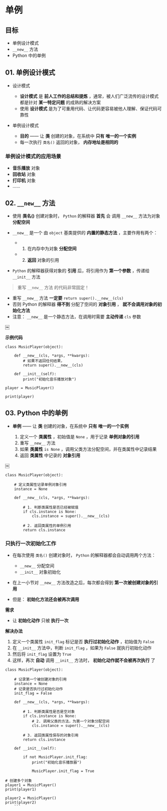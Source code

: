 # 单例

## 目标

* 单例设计模式
* `__new__` 方法
* Python 中的单例

## 01. 单例设计模式

* 设计模式

	* **设计模式** 是 **前人工作的总结和提炼** ，通常，被人们广泛流传的设计模式都是针对 **某一特定问题** 的成熟的解决方案
	* 使用 **设计模式** 是为了可重用代码、让代码更容易被他人理解、保证代码可靠性

* 单例设计模式

	* **目的** —— 让 **类** 创建的对象，在系统中 **只有** **唯一的一个实例**
	* 每一次执行 `类名()` 返回的对象， **内存地址是相同的**

### 单例设计模式的应用场景

* **音乐播放** 对象
* **回收站** 对象
* **打印机** 对象
* ……

## 02. `__new__` 方法

* 使用 **类名()** 创建对象时， `Python` 的解释器 **首先** 会 调用 `__new__` 方法为对象 **分配空间**
* `__new__` 是一个 由 `object` 基类提供的 **内置的静态方法** ，主要作用有两个：

	* 1) 在内存中为对象 **分配空间**
	* 2) **返回** 对象的引用

* `Python` 的解释器获得对象的 **引用** 后，将引用作为 **第一个参数** ，传递给 `__init__` 方法

> 重写 `__new__` 方法 的代码非常固定！  

* 重写 `__new__` 方法 **一定要** `return super().__new__(cls)`
* 否则 Python 的解释器 **得不到** 分配了空间的 **对象引用** ， **就不会调用对象的初始化方法**
* 注意： `__new__` 是一个静态方法，在调用时需要 **主动传递** `cls` 参数

￼

**示例代码**

```
class MusicPlayer(object):

    def __new__(cls, *args, **kwargs):
        # 如果不返回任何结果，
        return super().__new__(cls)

    def __init__(self):
        print("初始化音乐播放对象")

player = MusicPlayer()

print(player)
```

## 03. Python 中的单例

* **单例** —— 让 **类** 创建的对象，在系统中 **只有** **唯一的一个实例**

	1. 定义一个 **类属性** ，初始值是 `None` ，用于记录 **单例对象的引用**
	2. 重写 `__new__` 方法
	3. 如果 **类属性** `is None` ，调用父类方法分配空间，并在类属性中记录结果
	4. 返回 **类属性** 中记录的 **对象引用**

￼

```
class MusicPlayer(object):

    # 定义类属性记录单例对象引用
    instance = None

    def __new__(cls, *args, **kwargs):

        # 1. 判断类属性是否已经被赋值
        if cls.instance is None:
            cls.instance = super().__new__(cls)

        # 2. 返回类属性的单例引用
        return cls.instance
```

### 只执行一次初始化工作

* 在每次使用 `类名()` 创建对象时， `Python` 的解释器都会自动调用两个方法：

	* `__new__` 分配空间
	* `__init__` 对象初始化

* 在上一小节对 `__new__` 方法改造之后，每次都会得到 **第一次被创建对象的引用**
* 但是： **初始化方法还会被再次调用**

**需求**

* 让 **初始化动作** 只被 **执行一次**

**解决办法**

1. 定义一个类属性 `init_flag` 标记是否 **执行过初始化动作** ，初始值为 `False`
2. 在 `__init__` 方法中，判断 `init_flag` ，如果为 `False` 就执行初始化动作
3. 然后将 `init_flag` 设置为 `True`
4. 这样，再次 **自动** 调用 `__init__` 方法时， **初始化动作就不会被再次执行** 了

```
class MusicPlayer(object):

    # 记录第一个被创建对象的引用
    instance = None
    # 记录是否执行过初始化动作
    init_flag = False

    def __new__(cls, *args, **kwargs):

        # 1. 判断类属性是否是空对象
        if cls.instance is None:
            # 2. 调用父类的方法，为第一个对象分配空间
            cls.instance = super().__new__(cls)

        # 3. 返回类属性保存的对象引用
        return cls.instance

    def __init__(self):

        if not MusicPlayer.init_flag:
            print("初始化音乐播放器")

            MusicPlayer.init_flag = True

# 创建多个对象
player1 = MusicPlayer()
print(player1)

player2 = MusicPlayer()
print(player2)
	```